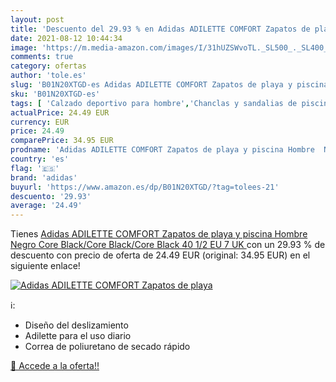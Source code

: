 ```yaml
---
layout: post
title: 'Descuento del 29.93 % en Adidas ADILETTE COMFORT Zapatos de playa'
date: 2021-08-12 10:44:34
image: 'https://m.media-amazon.com/images/I/31hUZSWvoTL._SL500_._SL400_.jpg'
comments: true
category: ofertas
author: 'tole.es'
slug: 'B01N20XTGD-es Adidas ADILETTE COMFORT Zapatos de playa y piscina Hombre...'
sku: 'B01N20XTGD-es'
tags: [ 'Calzado deportivo para hombre','Chanclas y sandalias de piscina para hombre','Zapatillas y calzado deportivo para hombre','Zapatos','Zapatos para hombre','Zapatos y complementos','adidas','zapatos', ]
actualPrice: 24.49 EUR
currency: EUR
price: 24.49
comparePrice: 34.95 EUR
prodname: 'Adidas ADILETTE COMFORT Zapatos de playa y piscina Hombre  Negro  Core Black/Core Black/Core Black   40 1/2 EU  7 UK '
country: 'es'
flag: '🇪🇸'
brand: 'adidas'
buyurl: 'https://www.amazon.es/dp/B01N20XTGD/?tag=tolees-21'
descuento: '29.93'
average: '24.49'
---
```


Tienes [Adidas ADILETTE COMFORT Zapatos de playa y piscina Hombre  Negro  Core Black/Core Black/Core Black   40 1/2 EU  7 UK ](https://www.amazon.es/dp/B01N20XTGD/?tag=tolees-21) con un 29.93 % de descuento con precio de oferta de 24.49 EUR (original: 34.95 EUR) en el siguiente enlace!

[![Adidas ADILETTE COMFORT Zapatos de playa](https://m.media-amazon.com/images/I/31hUZSWvoTL._SL500_._SL400_.jpg)](https://www.amazon.es/dp/B01N20XTGD/?tag=tolees-21)

ℹ️:

- Diseño del deslizamiento
- Adilette para el uso diario
- Correa de poliuretano de secado rápido

[🛒 Accede a la oferta!!](https://www.amazon.es/dp/B01N20XTGD/?tag=tolees-21)
